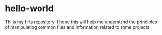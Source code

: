 # hello-world
Thi is my firts repository. I hope this will help me understand the principles of manipulating common files and information related to some projects.
